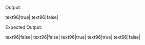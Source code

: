 
Output:

text96|true|
text96|false|

Expected Output:

text96|false|
text96|false|
text96|true|
text96|true|
text96|false|
